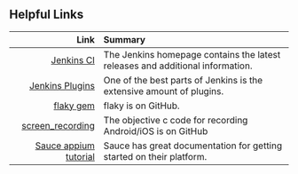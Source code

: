 ## Helpful Links

Link | Summary
  --:|:--
[Jenkins CI][jenkins]             | The Jenkins homepage contains the latest releases and additional information.
[Jenkins Plugins][plugins] | One of the best parts of Jenkins is the extensive amount of plugins.
[flaky gem][flaky]                | flaky is on GitHub.
[screen_recording][screen]        | The objective c code for recording Android/iOS is on GitHub
[Sauce appium tutorial][tutorial] | Sauce has great documentation for getting started on their platform.

[jenkins]:  http://jenkins-ci.org/
[plugins]:  https://wiki.jenkins-ci.org/display/JENKINS/Plugins
[flaky]:    https://github.com/appium/flaky
[screen]:   https://github.com/appium/screen_recording
[tutorial]: https://saucelabs.com/appium/tutorial